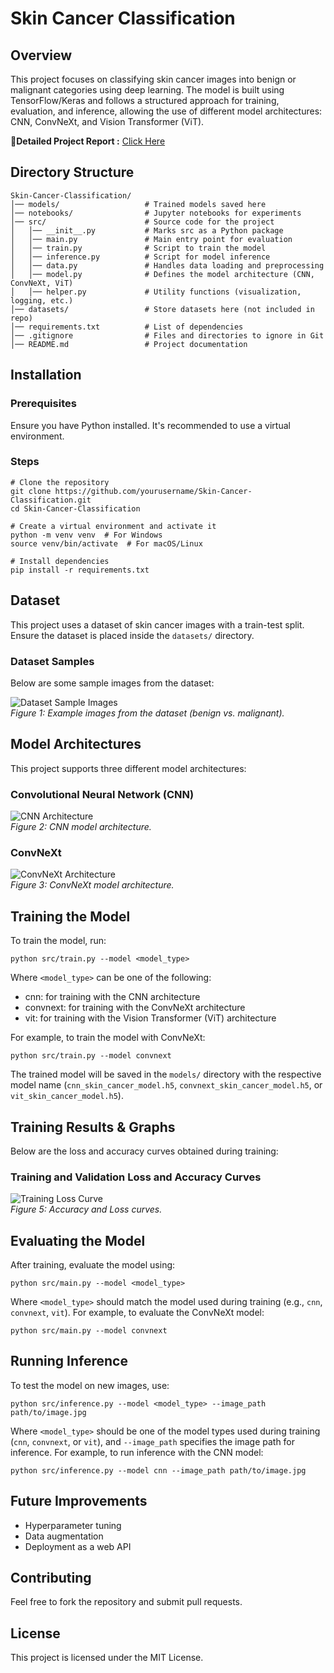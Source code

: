 # Skin Cancer Classification

## Overview
This project focuses on classifying skin cancer images into benign or malignant categories using deep learning. The model is built using TensorFlow/Keras and follows a structured approach for training, evaluation, and inference, allowing the use of different model architectures: CNN, ConvNeXt, and Vision Transformer (ViT).

 📝**Detailed Project Report :** [Click Here](project_report/Skin_Cancer_Image_Classification-Rajat%20Mehta.pdf)  

## Directory Structure

```
Skin-Cancer-Classification/
│── models/                   # Trained models saved here
│── notebooks/                # Jupyter notebooks for experiments
│── src/                      # Source code for the project
│   │── __init__.py           # Marks src as a Python package
│   │── main.py               # Main entry point for evaluation
│   │── train.py              # Script to train the model
│   │── inference.py          # Script for model inference
│   │── data.py               # Handles data loading and preprocessing
│   │── model.py              # Defines the model architecture (CNN, ConvNeXt, ViT)
│   │── helper.py             # Utility functions (visualization, logging, etc.)
│── datasets/                 # Store datasets here (not included in repo)
│── requirements.txt          # List of dependencies
│── .gitignore                # Files and directories to ignore in Git
│── README.md                 # Project documentation
```

## Installation

### Prerequisites
Ensure you have Python installed. It's recommended to use a virtual environment.

### Steps
```
# Clone the repository
git clone https://github.com/yourusername/Skin-Cancer-Classification.git
cd Skin-Cancer-Classification

# Create a virtual environment and activate it
python -m venv venv  # For Windows
source venv/bin/activate  # For macOS/Linux

# Install dependencies
pip install -r requirements.txt
```

## Dataset
This project uses a dataset of skin cancer images with a train-test split. Ensure the dataset is placed inside the `datasets/` directory.

### Dataset Samples
Below are some sample images from the dataset:

![Dataset Sample Images](assets/dataset_sample.png)  
*Figure 1: Example images from the dataset (benign vs. malignant).*

## Model Architectures
This project supports three different model architectures:

### Convolutional Neural Network (CNN)
![CNN Architecture](assets/cnn_architecture.png)  
*Figure 2: CNN model architecture.*

### ConvNeXt
![ConvNeXt Architecture](assets/convnext-tiny_architecture.png)  
*Figure 3: ConvNeXt model architecture.*


## Training the Model
To train the model, run:

```
python src/train.py --model <model_type>
```

Where `<model_type>` can be one of the following:

- cnn: for training with the CNN architecture
- convnext: for training with the ConvNeXt architecture
- vit: for training with the Vision Transformer (ViT) architecture

For example, to train the model with ConvNeXt:

```
python src/train.py --model convnext
```

The trained model will be saved in the `models/` directory with the respective model name (`cnn_skin_cancer_model.h5`, `convnext_skin_cancer_model.h5`, or `vit_skin_cancer_model.h5`).

## Training Results & Graphs
Below are the loss and accuracy curves obtained during training:

### Training and Validation Loss and Accuracy Curves
![Training Loss Curve](assets/convnext_Training_vs_Val_loss.png)  
*Figure 5: Accuracy and Loss curves.*

## Evaluating the Model
After training, evaluate the model using:

```
python src/main.py --model <model_type>
```

Where `<model_type>` should match the model used during training (e.g., `cnn`, `convnext`, `vit`). For example, to evaluate the ConvNeXt model:

```
python src/main.py --model convnext
```

## Running Inference
To test the model on new images, use:

```
python src/inference.py --model <model_type> --image_path path/to/image.jpg
```

Where `<model_type>` should be one of the model types used during training (`cnn`, `convnext`, or `vit`), and `--image_path` specifies the image path for inference. For example, to run inference with the CNN model:

```
python src/inference.py --model cnn --image_path path/to/image.jpg
```

## Future Improvements
- Hyperparameter tuning
- Data augmentation
- Deployment as a web API

## Contributing
Feel free to fork the repository and submit pull requests.

## License
This project is licensed under the MIT License.

